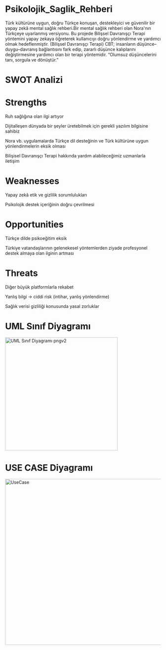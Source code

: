 # Psikolojik_Saglik_Rehberi
Türk kültürüne uygun, doğru Türkçe konuşan, destekleyici ve güvenilir bir yapay zekâ mental sağlık rehberi.Bir mental sağlık rehberi olan Nora'nın Türkçeye uyarlanmış versiyonu. Bu projede Bilişsel Davranışçı Terapi yöntemini yapay zekaya öğreterek kullanıcıyı doğru yönlendirme ve yardımcı olmak hedeflenmiştir. (Bilişsel Davranışçı Terapi) CBT; insanların düşünce–duygu–davranış bağlantısını fark edip, zararlı düşünce kalıplarını değiştirmesine yardımcı olan bir terapi yöntemidir. “Olumsuz düşüncelerini tanı, sorgula ve dönüştür.”
# SWOT Analizi
# Strengths

Ruh sağlığına olan ilgi artıyor

Dijitalleşen dünyada bir şeyler üretebilmek için gerekli yazılım bilgisine sahibiz

Nora vb. uygulamalarda Türkçe dil desteğinin ve Türk kültürüne uygun yönlendirmelerin eksik olması

Bilişisel Davranışçı Terapi hakkında yardım alabileceğimiz uzmanlarla iletişim

# Weaknesses

Yapay zekâ etik ve gizlilik sorumlulukları

Psikolojik destek içeriğinin doğru çevrilmesi

# Opportunities

Türkçe dilde psikoeğitim eksik

Türkiye vatandaşlarının gelenekesel yöntemlerden ziyade profesyonel destek almaya olan ilginin artması

# Threats

Diğer büyük platformlarla rekabet

Yanlış bilgi → ciddi risk (intihar, yanlış yönlendirme)

Sağlık verisi gizliliği konusunda yasal zorluklar


# UML Sınıf Diyagramı

<img width="364" alt="UML Sınıf Diyagramı pngv2" src="https://github.com/user-attachments/assets/701e930d-9c32-4359-908a-781f14a08bd1" />

# USE CASE Diyagramı

<img width="535" alt="UseCase" src="https://github.com/user-attachments/assets/00b22d45-8217-445b-ba72-226fb6e14d96" />



